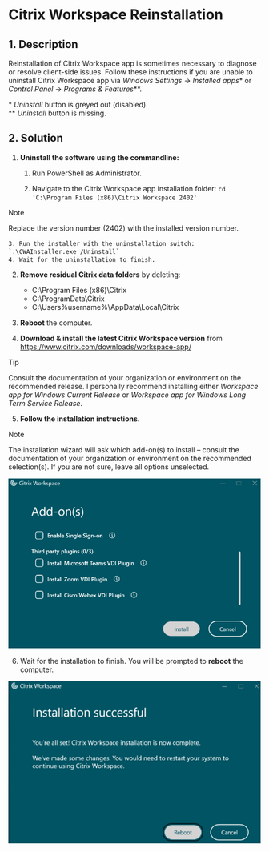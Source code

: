 # Citrix Workspace Reinstallation

## 1. Description

Reinstallation of Citrix Workspace app is sometimes necessary to diagnose or resolve client-side issues. Follow these instructions if you are unable to uninstall Citrix Workspace app via *Windows Settings* -> *Installed apps*\* or *Control Panel* -> *Programs & Features*\**.

\* *Uninstall* button is greyed out (disabled).  
\** *Uninstall* button is missing.

## 2. Solution

1. **Uninstall the software using the commandline:**

    1. Run PowerShell as Administrator.

    2. Navigate to the Citrix Workspace app installation folder: `cd 'C:\Program Files (x86)\Citrix Workspace 2402'`

> [!NOTE]
> Replace the version number (2402) with the installed version number.

    3. Run the installer with the uninstallation switch: `.\CWAInstaller.exe /Uninstall`
    4. Wait for the uninstallation to finish.

2. **Remove residual Citrix data folders** by deleting:

    - C:\Program Files (x86)\Citrix
    - C:\ProgramData\Citrix
    - C:\Users\%username%\AppData\Local\Citrix

3. **Reboot** the computer.

4. **Download & install the latest Citrix Workspace version** from https://www.citrix.com/downloads/workspace-app/

> [!TIP]
> Consult the documentation of your organization or environment on the recommended release. I personally recommend installing either *Workspace app for Windows Current Release* or *Workspace app for Windows Long Term Service Release*.

5. **Follow the installation instructions.**

> [!NOTE]
> The installation wizard will ask which add-on(s) to install – consult the documentation of your organization or environment on the recommended selection(s). If you are not sure, leave all options unselected.

![Citrix Workspace app installation add-ons selection](./Assets/citrix-workspace-app-add-ons.png)

6. Wait for the installation to finish. You will be prompted to **reboot** the computer.

![Citrix Workspace app successful installation](./Assets/citrix-workspace-app-successful-installation.png)
